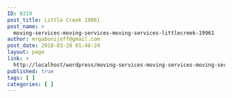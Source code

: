 ```yaml
---
ID: 8319
post_title: Little Creek 19961
post_name: >
  moving-services-moving-services-moving-services-littlecreek-19961
author: mrgabonijeff@gmail.com
post_date: 2018-03-28 01:48:24
layout: page
link: >
  http://localhost/wordpress/moving-services-moving-services-moving-services-littlecreek-19961/
published: true
tags: [ ]
categories: [ ]
---
```

